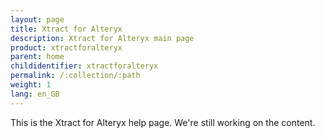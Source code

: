 ```yaml
---
layout: page
title: Xtract for Alteryx
description: Xtract for Alteryx main page
product: xtractforalteryx
parent: home
childidentifier: xtractforalteryx
permalink: /:collection/:path
weight: 1
lang: en_GB
---
```


This is the Xtract for Alteryx help page.
We're still working on the content.